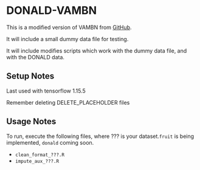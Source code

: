 # DONALD-VAMBN

This is a modified version of VAMBN from [GitHub](https://github.com/elg34/VAMBN).

It will include a small dummy data file for testing.

It will include modifies scripts which work with the dummy data file, and with the DONALD data.



## Setup Notes

Last used with tensorflow 1.15.5

Remember deleting DELETE_PLACEHOLDER files


## Usage Notes

To run, execute the following files, where ??? is your dataset.`fruit` is being implemented, `donald` coming soon.

- `clean_format_???.R`
- `impute_aux_???.R`